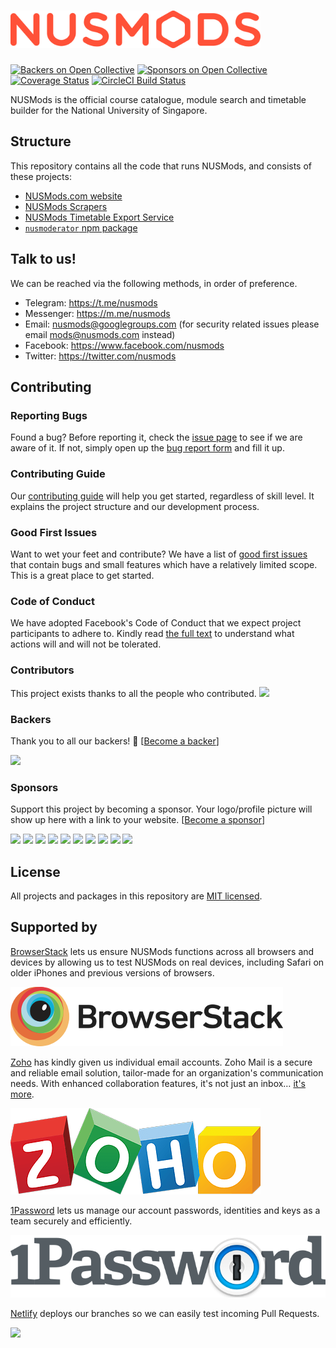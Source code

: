 <h1>
  <img src="misc/nusmods-logo.svg" alt="NUSMods" width="400" />
</h1>

[![Backers on Open Collective](https://opencollective.com/nusmods/backers/badge.svg)](#backers) [![Sponsors on Open Collective](https://opencollective.com/nusmods/sponsors/badge.svg)](#sponsors) [![Coverage Status](https://coveralls.io/repos/github/nusmodifications/nusmods/badge.svg?branch=master)](https://coveralls.io/github/nusmodifications/nusmods?branch=master) [![CircleCI Build Status](https://circleci.com/gh/nusmodifications/nusmods.svg?style=shield)](https://circleci.com/gh/nusmodifications/nusmods)

NUSMods is the official course catalogue, module search and timetable builder for the National University of Singapore.

## Structure

This repository contains all the code that runs NUSMods, and consists of these projects:

- [NUSMods.com website](website)
- [NUSMods Scrapers](scrapers)
- [NUSMods Timetable Export Service](export)
- [`nusmoderator` npm package](packages/nusmoderator)

## Talk to us!

We can be reached via the following methods, in order of preference.

- Telegram: https://t.me/nusmods
- Messenger: https://m.me/nusmods
- Email: nusmods@googlegroups.com (for security related issues please email mods@nusmods.com instead)
- Facebook: https://www.facebook.com/nusmods
- Twitter: https://twitter.com/nusmods

## Contributing

### Reporting Bugs

Found a bug? Before reporting it, check the [issue page](https://github.com/nusmodifications/nusmods/issues) to see if we are aware of it. If not, simply open up the [bug report form](https://github.com/nusmodifications/nusmods/issues/new?template=BUG_REPORT.md) and fill it up.

### Contributing Guide

Our [contributing guide](CONTRIBUTING.md) will help you get started, regardless of skill level. It explains the project structure and our development process.

### Good First Issues

Want to wet your feet and contribute? We have a list of [good first issues](https://github.com/nusmodifications/nusmods/labels/good%20first%20issue) that contain bugs and small features which have a relatively limited scope. This is a great place to get started.


### Code of Conduct

We have adopted Facebook's Code of Conduct that we expect project participants to adhere to. Kindly read [the full text](https://code.facebook.com/codeofconduct) to understand what actions will and will not be tolerated.

### Contributors

This project exists thanks to all the people who contributed.
<a href="https://github.com/nusmodifications/nusmods/graphs/contributors"><img src="https://opencollective.com/nusmods/contributors.svg?width=890&button=false" /></a>

### Backers

Thank you to all our backers! 🙏 [[Become a backer](https://opencollective.com/nusmods#backer)]

<a href="https://opencollective.com/nusmods#backers" target="_blank"><img src="https://opencollective.com/nusmods/backers.svg?width=890"></a>

### Sponsors

Support this project by becoming a sponsor. Your logo/profile picture will show up here with a link to your website. [[Become a sponsor](https://opencollective.com/nusmods#sponsor)]

<a href="https://opencollective.com/nusmods/sponsor/0/website" target="_blank"><img src="https://opencollective.com/nusmods/sponsor/0/avatar.svg"></a>
<a href="https://opencollective.com/nusmods/sponsor/1/website" target="_blank"><img src="https://opencollective.com/nusmods/sponsor/1/avatar.svg"></a>
<a href="https://opencollective.com/nusmods/sponsor/2/website" target="_blank"><img src="https://opencollective.com/nusmods/sponsor/2/avatar.svg"></a>
<a href="https://opencollective.com/nusmods/sponsor/3/website" target="_blank"><img src="https://opencollective.com/nusmods/sponsor/3/avatar.svg"></a>
<a href="https://opencollective.com/nusmods/sponsor/4/website" target="_blank"><img src="https://opencollective.com/nusmods/sponsor/4/avatar.svg"></a>
<a href="https://opencollective.com/nusmods/sponsor/5/website" target="_blank"><img src="https://opencollective.com/nusmods/sponsor/5/avatar.svg"></a>
<a href="https://opencollective.com/nusmods/sponsor/6/website" target="_blank"><img src="https://opencollective.com/nusmods/sponsor/6/avatar.svg"></a>
<a href="https://opencollective.com/nusmods/sponsor/7/website" target="_blank"><img src="https://opencollective.com/nusmods/sponsor/7/avatar.svg"></a>
<a href="https://opencollective.com/nusmods/sponsor/8/website" target="_blank"><img src="https://opencollective.com/nusmods/sponsor/8/avatar.svg"></a>
<a href="https://opencollective.com/nusmods/sponsor/9/website" target="_blank"><img src="https://opencollective.com/nusmods/sponsor/9/avatar.svg"></a>

## License

All projects and packages in this repository are [MIT licensed](LICENSE).

## Supported by

[BrowserStack][browserstack] lets us ensure NUSMods functions across all browsers and devices by allowing us to test NUSMods on real devices, including Safari on older iPhones and previous versions of browsers.

[![](misc/browserstack-logo.png)][browserstack]

[Zoho][zoho] has kindly given us individual email accounts. Zoho Mail is a secure and reliable email solution, tailor-made for an organization's communication needs. With enhanced collaboration features, it's not just an inbox… [it's more](https://www.zoho.com/workplace/).

[![](misc/zoho-logo.png)][zoho]

[1Password] lets us manage our account passwords, identities and keys as a team securely and efficiently.

[![](misc/1password-logo.png)](1password)

[Netlify](https://www.netlify.com) deploys our branches so we can easily test incoming Pull Requests. 

<a href="https://www.netlify.com">
  <img src="https://www.netlify.com/img/global/badges/netlify-dark.svg"/>
</a>

[browserstack]: https://www.browserstack.com/
[zoho]: https://www.zoho.com/
[1password]: https://1password.com/
